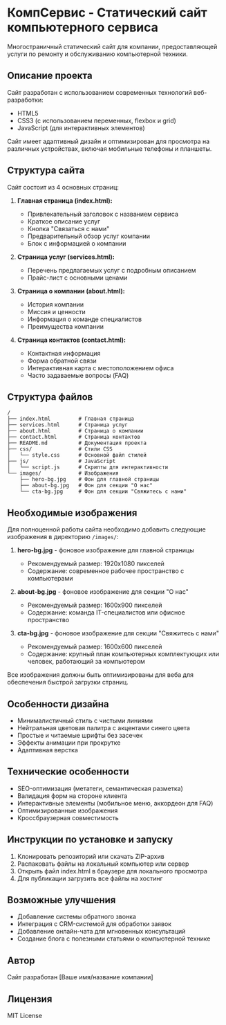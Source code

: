 # КомпСервис - Статический сайт компьютерного сервиса

Многостраничный статический сайт для компании, предоставляющей услуги по ремонту и обслуживанию компьютерной техники.

## Описание проекта

Сайт разработан с использованием современных технологий веб-разработки:
- HTML5
- CSS3 (с использованием переменных, flexbox и grid)
- JavaScript (для интерактивных элементов)

Сайт имеет адаптивный дизайн и оптимизирован для просмотра на различных устройствах, включая мобильные телефоны и планшеты.

## Структура сайта

Сайт состоит из 4 основных страниц:

1. **Главная страница (index.html):**
   - Привлекательный заголовок с названием сервиса
   - Краткое описание услуг
   - Кнопка "Связаться с нами"
   - Предварительный обзор услуг компании
   - Блок с информацией о компании

2. **Страница услуг (services.html):**
   - Перечень предлагаемых услуг с подробным описанием
   - Прайс-лист с основными ценами

3. **Страница о компании (about.html):**
   - История компании
   - Миссия и ценности
   - Информация о команде специалистов
   - Преимущества компании

4. **Страница контактов (contact.html):**
   - Контактная информация
   - Форма обратной связи
   - Интерактивная карта с местоположением офиса
   - Часто задаваемые вопросы (FAQ)

## Структура файлов

```
/
├── index.html         # Главная страница
├── services.html      # Страница услуг
├── about.html         # Страница о компании
├── contact.html       # Страница контактов
├── README.md          # Документация проекта
├── css/               # Стили CSS
│   └── style.css      # Основной файл стилей
├── js/                # JavaScript
│   └── script.js      # Скрипты для интерактивности
└── images/            # Изображения
    ├── hero-bg.jpg    # Фон для главной страницы
    ├── about-bg.jpg   # Фон для секции "О нас"
    └── cta-bg.jpg     # Фон для секции "Свяжитесь с нами"
```

## Необходимые изображения

Для полноценной работы сайта необходимо добавить следующие изображения в директорию `/images/`:

1. **hero-bg.jpg** - фоновое изображение для главной страницы
   - Рекомендуемый размер: 1920x1080 пикселей
   - Содержание: современное рабочее пространство с компьютерами

2. **about-bg.jpg** - фоновое изображение для секции "О нас"
   - Рекомендуемый размер: 1600x900 пикселей
   - Содержание: команда IT-специалистов или офисное пространство

3. **cta-bg.jpg** - фоновое изображение для секции "Свяжитесь с нами"
   - Рекомендуемый размер: 1600x600 пикселей
   - Содержание: крупный план компьютерных комплектующих или человек, работающий за компьютером

Все изображения должны быть оптимизированы для веба для обеспечения быстрой загрузки страниц.

## Особенности дизайна

- Минималистичный стиль с чистыми линиями
- Нейтральная цветовая палитра с акцентами синего цвета
- Простые и читаемые шрифты без засечек
- Эффекты анимации при прокрутке
- Адаптивная верстка

## Технические особенности

- SEO-оптимизация (метатеги, семантическая разметка)
- Валидация форм на стороне клиента
- Интерактивные элементы (мобильное меню, аккордеон для FAQ)
- Оптимизированные изображения
- Кроссбраузерная совместимость

## Инструкции по установке и запуску

1. Клонировать репозиторий или скачать ZIP-архив
2. Распаковать файлы на локальный компьютер или сервер
3. Открыть файл index.html в браузере для локального просмотра
4. Для публикации загрузить все файлы на хостинг

## Возможные улучшения

- Добавление системы обратного звонка
- Интеграция с CRM-системой для обработки заявок
- Добавление онлайн-чата для мгновенных консультаций
- Создание блога с полезными статьями о компьютерной технике

## Автор

Сайт разработан [Ваше имя/название компании]

## Лицензия

MIT License 